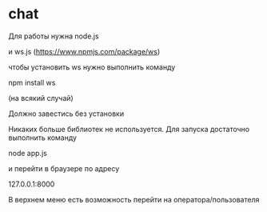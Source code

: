 # chat
Для работы нужна node.js

и ws.js (https://www.npmjs.com/package/ws)

чтобы установить ws нужно выполнить команду

npm install ws

(на всякий случай)

Должно завестись без установки

Никаких больше библиотек не используется.
Для запуска достаточно выполнить команду 

node app.js

и перейти в браузере по адресу 

127.0.0.1:8000

В верхнем меню есть возможность перейти на оператора/пользователя
